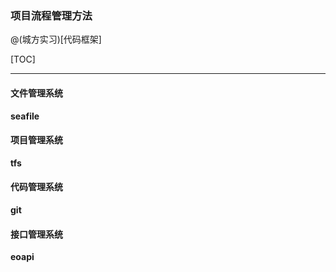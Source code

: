 ### 项目流程管理方法
@(城方实习)[代码框架]

[TOC]

---

#### 文件管理系统
**seafile**
#### 项目管理系统
**tfs**
#### 代码管理系统
**git**
#### 接口管理系统
**eoapi**